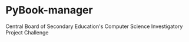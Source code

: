 # PyBook-manager
Central Board of Secondary Education's Computer Science Investigatory Project Challenge

